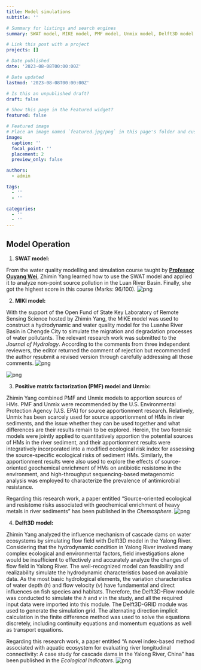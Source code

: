 ```yaml
---
title: Model simulations
subtitle: ''

# Summary for listings and search engines
summary: SWAT model, MIKE model, PMF model, Unmix model, Delft3D model.

# Link this post with a project
projects: []

# Date published
date: '2023-08-08T00:00:00Z'

# Date updated
lastmod: '2023-08-08T00:00:00Z'

# Is this an unpublished draft?
draft: false

# Show this page in the Featured widget?
featured: false

# Featured image
# Place an image named `featured.jpg/png` in this page's folder and customize its options here.
image:
  caption: ''
  focal_point: ''
  placement: 2
  preview_only: false

authors:
  - admin

tags:
  - ''
  - ''

categories:
  - ''
  - ''
---
```


## Model Operation
1. **SWAT model:** 

From the water quality modelling and simulation course taught by [**Professor Ouyang Wei**](https://www.researchgate.net/profile/Wei-Ouyang-6), Zhimin Yang learned how to use the SWAT model and applied it to analyze non-point source pollution in the Luan River Basin. Finally, she got the highest score in this course (Marks: 96/100).
![png](./index_1_0.png)

2. **MIKI model:** 

With the support of the Open Fund of State Key Laboratory of Remote Sensing Science hosted by Zhimin Yang, the MIKE model was used to construct a hydrodynamic and water quality model for the Luanhe River Basin in Chengde City to simulate the migration and degradation processes of water pollutants. The relevant research work was submitted to the _Journal of Hydrology_. According to the comments from three independent reviewers, the editor returned the comment of rejection but recommended the author resubmit a revised version through carefully addressing all those comments.
![png](./index_2_0.png)

![png](./index_3_0.png)

3. **Positive matrix factorization (PMF) model and Unmix:** 

Zhimin Yang combined PMF and Unmix models to apportion sources of HMs. PMF and Unmix were recommended by the U.S. Environmental Protection Agency (U.S. EPA) for source apportionment research. Relatively, Unmix has been scarcely used for source apportionment of HMs in river sediments, and the issue whether they can be used together and what differences are their results remain to be explored. Herein, the two forensic models were jointly applied to quantitatively apportion the potential sources of HMs in the river sediment, and their apportionment results were integratively incorporated into a modified ecological risk index for assessing the source-specific ecological risks of sediment HMs. Similarly, the apportionment results were also used to explore the effects of source-oriented geochemical enrichment of HMs on antibiotic resistome in the environment, and high-throughput sequencing-based metagenomic analysis was employed to characterize the prevalence of antimicrobial resistance.

Regarding this research work, a paper entitled “Source-oriented ecological and resistome risks associated with geochemical enrichment of heavy metals in river sediments” has been published in the _Chemosphere_.
![png](./index_4_0.png)

4. **Delft3D model:** 

Zhimin Yang analyzed the influence mechanism of cascade dams on water ecosystems by simulating flow field with Delft3D model in the Yalong River. Considering that the hydrodynamic condition in Yalong River involved many complex ecological and environmental factors, field investigations alone would be insufficient to effectively and accurately analyze the changes of flow field in Yalong River. The well-recognized model can feasibility and realizability simulate the hydrodynamic characteristics based on available data. As the most basic hydrological elements, the variation characteristics of water depth (_h_) and flow velocity (_v_) have fundamental and direct influences on fish species and habitats. Therefore, the Delft3D-Flow module was conducted to simulate the _h_ and _v_ in the study, and all the required input data were imported into this module. The Delft3D-GRID module was used to generate the simulation grid. The alternating direction implicit calculation in the finite difference method was used to solve the equations discretely, including continuity equations and momentum equations as well as transport equations.

Regarding this research work, a paper entitled “A novel index-based method associated with aquatic ecosystem for evaluating river longitudinal connectivity: A case study for cascade dams in the Yalong River, China” has been published in the _Ecological Indicators_.
![png](./index_5_0.png)



